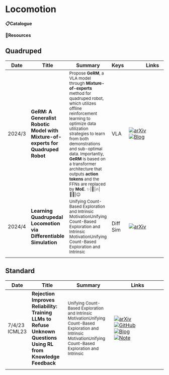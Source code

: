 # Locomotion

**📋Catalogue**


**🔬Resources**


## Quadruped

| Date   | Title                                                                            | Summary                                                                                                                                                                                                                                                                                                                                                                                                 | Keys     | Links                                                                                                                                                                                                                                                                              |
| ------ | -------------------------------------------------------------------------------- | ------------------------------------------------------------------------------------------------------------------------------------------------------------------------------------------------------------------------------------------------------------------------------------------------------------------------------------------------------------------------------------------------------- | -------- | ---------------------------------------------------------------------------------------------------------------------------------------------------------------------------------------------------------------------------------------------------------------------------------- |
| 2024/3 | **GeRM: A Generalist Robotic Model with Mixture-of-experts for Quadruped Robot** | <sub>Propose **GeRM**, a VLA model through **Mixture-of-experts** method for quadruped robot, which utilizes offline reinforcement learning to optimize data utilization strategies to learn from both demonstrations and sub-optimal data. Importantly, **GeRM** is based on a transformer architecture that outputs **action tokens** and the FFNs are replaced by **MoE**. ✨\|💐\|🔥\|👍🏽\|😉</sub> | VLA      | <div style='width:150px;'>[![arXiv](https://img.shields.io/badge/arXiv-Paper-%23D2691E?logo=arxiv)](https://arxiv.org/abs/2403.13358)</div><div style='width:150px;'>[![Blog](https://img.shields.io/badge/Blog-Website-yellow?logo=rss)](https://songwxuan.github.io/GeRM/)</div> |
| 2024/4 | **Learning Quadrupedal Locomotion via Differentiable Simulation**                | <sub> Unifying Count-Based Exploration and Intrinsic MotivationUnifying Count-Based Exploration and Intrinsic MotivationUnifying Count-Based Exploration and Intrinsic </sub>                                                                                                                                                                                                                           | Diff Sim | <div style='width:150px;'>[![arXiv](https://img.shields.io/badge/arXiv-Paper-%23D2691E?logo=arxiv)](https://arxiv.org/abs/2404.02887)</div>                                                                                                                                        |
|        |                                                                                  |                                                                                                                                                                                                                                                                                                                                                                                                         |          |                                                                                                                                                                                                                                                                                    |



## Standard

| Date             | Title                                                                                                          | Summary                                                                                                                                                                       | Links                                                                                                                                                                                                                                                                                                                                                                                                                                                                                                                                                                                                                         |
| ---------------- | -------------------------------------------------------------------------------------------------------------- | ----------------------------------------------------------------------------------------------------------------------------------------------------------------------------- | ----------------------------------------------------------------------------------------------------------------------------------------------------------------------------------------------------------------------------------------------------------------------------------------------------------------------------------------------------------------------------------------------------------------------------------------------------------------------------------------------------------------------------------------------------------------------------------------------------------------------------- |
| 7/4/23<br>ICML23 | **Rejection Improves Reliability: Training LLMs to Refuse Unknown Questions Using RL from Knowledge Feedback** | <sub> Unifying Count-Based Exploration and Intrinsic MotivationUnifying Count-Based Exploration and Intrinsic MotivationUnifying Count-Based Exploration and Intrinsic </sub> | <div style='width:150px;'>[![arXiv](https://img.shields.io/badge/arXiv-Paper-%23D2691E?logo=arxiv)](https://cdn.openai.com/papers/weak-to-strong-generalization.pdf)</div><div style='width:150px;'>[![GitHub](https://img.shields.io/badge/GitHub-View-brightgreen?logo=github)](https://github.com/openai/weak-to-strong)</div><div style='width:150px;'>[![Blog](https://img.shields.io/badge/Blog-Website-yellow?logo=rss)](https://mp.weixin.qq.com/s/f6YW-CxnLhnfMWTLg4M4Cw)</div><div style='width:150px;'>[![Note](https://img.shields.io/badge/Note-Read-blue?logo=dependabot)](summary/2024-03/2403.18349.md)</div> |
|                  |                                                                                                                |                                                                                                                                                                               |                                                                                                                                                                                                                                                                                                                                                                                                                                                                                                                                                                                                                               |

